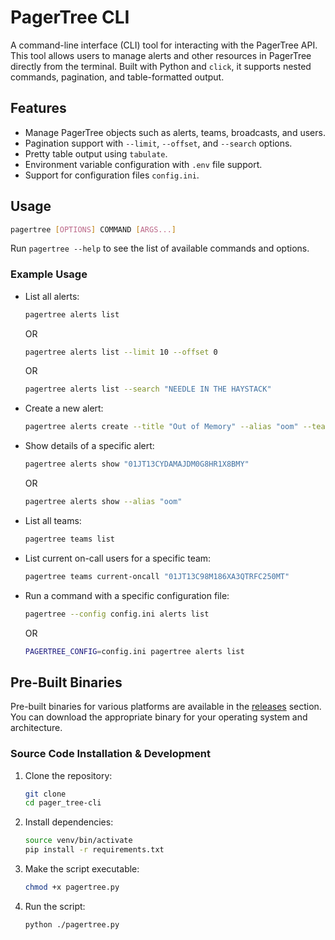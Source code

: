 # PagerTree CLI

A command-line interface (CLI) tool for interacting with the PagerTree API. This tool allows users to manage alerts and other resources in PagerTree directly from the terminal. Built with Python and `click`, it supports nested commands, pagination, and table-formatted output.

## Features
- Manage PagerTree objects such as alerts, teams, broadcasts, and users.
- Pagination support with `--limit`, `--offset`, and `--search` options.
- Pretty table output using `tabulate`.
- Environment variable configuration with `.env` file support.
- Support for configuration files `config.ini`.

## Usage
```bash
pagertree [OPTIONS] COMMAND [ARGS...]
```

Run `pagertree --help` to see the list of available commands and options.

### Example Usage
- List all alerts:
    ```bash
    pagertree alerts list
    ```
    OR
    ```bash
    pagertree alerts list --limit 10 --offset 0
    ```
    OR
    ```bash
    pagertree alerts list --search "NEEDLE IN THE HAYSTACK"
    ```
- Create a new alert:
    ```bash
    pagertree alerts create --title "Out of Memory" --alias "oom" --team-ids "01JT13C98M186XA3QTRFC250MT"
    ```
- Show details of a specific alert:
    ```bash
    pagertree alerts show "01JT13CYDAMAJDM0G8HR1X8BMY"
    ```
    OR
    ```bash
    pagertree alerts show --alias "oom"
    ```
- List all teams:
    ```bash
    pagertree teams list
    ```
- List current on-call users for a specific team:
    ```bash
    pagertree teams current-oncall "01JT13C98M186XA3QTRFC250MT"
    ```
- Run a command with a specific configuration file:
    ```bash
    pagertree --config config.ini alerts list
    ```
    OR
    ```bash
    PAGERTREE_CONFIG=config.ini pagertree alerts list
    ```

## Pre-Built Binaries
Pre-built binaries for various platforms are available in the [releases](https://github.com/PagerTree/pager_tree-cli/releases) section. You can download the appropriate binary for your operating system and architecture.

### Source Code Installation & Development
1. Clone the repository:
   ```bash
   git clone
   cd pager_tree-cli
    ```
2. Install dependencies:
    ```bash
    source venv/bin/activate
    pip install -r requirements.txt
    ```
3. Make the script executable:
    ```bash
    chmod +x pagertree.py
    ```
4. Run the script:
    ```bash
    python ./pagertree.py
    ```